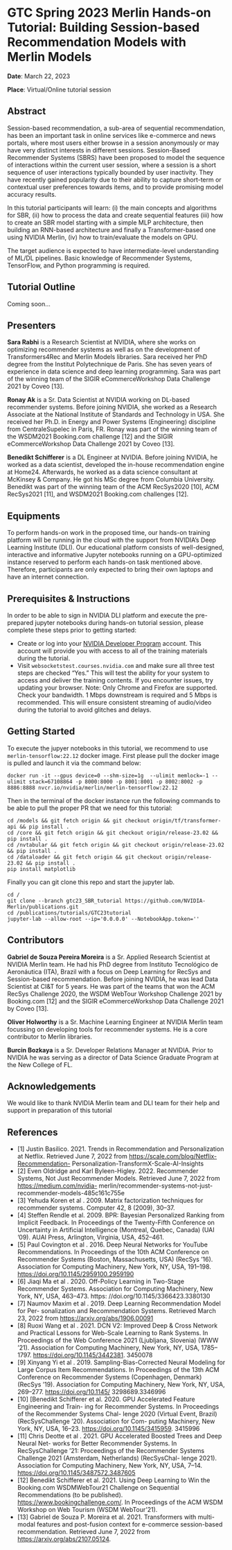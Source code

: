 # GTC Spring 2023 Merlin Hands-on Tutorial: Building Session-based Recommendation Models with Merlin Models

**Date**: March 22, 2023

**Place**: Virtual/Online tutorial session

## Abstract

Session-based recommendation, a sub-area of sequential recommendation, has been an important task in online services like e-commerce and news portals, where most users either browse in a session anonymously or may have very distinct interests in different sessions. Session-Based Recommender Systems (SBRS) have been proposed to model the sequence of interactions within the current user session, where a session is a short sequence of user interactions typically bounded by user inactivity. They have recently gained popularity due to their ability to capture short-term or contextual user preferences towards items, and to provide promising model accuracy results. 

In this tutorial participants will learn:
(i) the main concepts and algorithms for SBR,
(ii) how to process the data and create sequential features
(iii) how to create an SBR model starting with a simple MLP architecture, then building an RNN-based architecture and finally a Transformer-based one using NVIDIA Merlin,
(iv) how to train/evaluate the models on GPU.

The target audience is expected to have intermediate-level understanding of ML/DL pipelines. Basic knowledge of Recommender Systems, TensorFlow, and Python programming is required.


## Tutorial Outline

Coming soon...


## Presenters

**Sara Rabhi** is a Research Scientist at NVIDIA, where she works on optimizing recommender systems as well as on the development of Transformers4Rec and Merlin Models libraries. Sara received her PhD degree from the Institut Polytechnique de Paris. She has seven years of experience in data science and deep learning programming. Sara was part of the winning team of the SIGIR eCommerceWorkshop Data Challenge 2021 by Coveo [13].

**Ronay Ak** is a Sr. Data Scientist at NVIDIA working on DL-based recommender systems. Before joining NVIDIA, she worked as a Research Associate at the National Institute of Standards and Technology in USA. She received her Ph.D. in Energy and Power Systems (Engineering) discipline from CentraleSupelec in Paris, FR. Ronay was part of the winning team of the WSDM2021 Booking.com challenge [12] and the SIGIR eCommerceWorkshop Data Challenge 2021 by Coveo [13].

**Benedikt Schifferer** is a DL Engineer at NVIDIA. Before joining NVIDIA, he worked as a data scientist, developed the in-house recommendation engine at Home24. Afterwards, he worked as a data science consultant at McKinsey & Company. He got his MSc degree from Columbia University. Benedikt was part of the winning team of the ACM RecSys2020 [10], ACM RecSys2021 [11], and WSDM2021 Booking.com challenges [12].


## Equipments

To perform hands-on work in the proposed time, our hands-on training platform will be running in the cloud with the support from NVIDIA’s Deep Learning Institute (DLI). Our educational platform consists of well-designed, interactive and informative Jupyter notebooks running on a GPU-optimized instance reserved to perform each hands-on task mentioned above. Therefore, participants are only expected to bring their own laptops and have an internet connection.

## Prerequisites & Instructions

In order to be able to sign in NVIDIA DLI platform and execute the pre-prepared jupyter notebooks during hands-on tutorial session, please complete these steps prior to getting started:

- Create or log into your [NVIDIA Developer Program](https://developer.nvidia.com/login) account. This account will provide you with access to all of the training materials during the tutorial.
- Visit `websocketstest.courses.nvidia.com` and make sure all three test steps are checked “Yes.” This will test the ability for your system to access and deliver the training contents. If you encounter issues, try updating your browser. Note: Only Chrome and Firefox are supported.
Check your bandwidth. 1 Mbps downstream is required and 5 Mbps is recommended. This will ensure consistent streaming of audio/video during the tutorial to avoid glitches and delays.

## Getting Started

To execute the jupyer notebooks in this tutorial, we recommend to use `merlin-tensorflow:22.12` docker image. First please pull the docker image is pulled and launch it via the command below:

```
docker run -it --gpus device=0 --shm-size=1g  --ulimit memlock=-1 --ulimit stack=67108864 -p 8000:8000 -p 8001:8001 -p 8002:8002 -p 8886:8888 nvcr.io/nvidia/merlin/merlin-tensorflow:22.12
```

Then in the terminal of the docker instance run the following commands to be able to pull the proper PR that we need for this tutorial:

```
cd /models && git fetch origin && git checkout origin/tf/transformer-api && pip install .
cd /core && git fetch origin && git checkout origin/release-23.02 && pip install .
cd /nvtabular && git fetch origin && git checkout origin/release-23.02 && pip install .
cd /dataloader && git fetch origin && git checkout origin/release-23.02 && pip install .
pip install matplotlib

```

Finally you can git clone this repo and start the jupyter lab.

```
cd /
git clone --branch gtc23_SBR_tutorial https://github.com/NVIDIA-Merlin/publications.git
cd /publications/tutorials/GTC23tutorial
jupyter-lab --allow-root --ip='0.0.0.0' --NotebookApp.token=''
```

## Contributors

**Gabriel de Souza Pereira Moreira** is a Sr. Applied Research Scientist at NVIDIA Merlin team. He had his PhD degree from Instituto Tecnológico de Aeronáutica (ITA), Brazil with a focus on Deep Learning for RecSys and Session-based recommendation. Before joining NVIDIA, he was lead Data Scientist at CI&T for 5 years. He was part of the teams that won the ACM RecSys Challenge 2020, the WSDM WebTour Workshop Challenge 2021 by Booking.com [12] and the SIGIR eCommerceWorkshop Data Challenge 2021 by Coveo [13].

**Oliver Holworthy** is a Sr. Machine Learning Engineer at NVIDIA Merlin team focussing on developing tools for recommender systems. He is a core contributor to Merlin libraries. 

**Burcin Bozkaya**  is a Sr. Developer Relations Manager at NVIDIA. Prior to NVIDIA he was serving as a director of Data Science Graduate Program at the New College of FL.


## Acknowledgements

We would like to thank NVIDIA Merlin team and DLI team for their help and support in preparation of this tutorial

## References

- [1] Justin Basilico. 2021. Trends in Recommendation and Personalization at Netflix.
Retrieved June 7, 2022 from https://scale.com/blog/Netflix-Recommendation-
Personalization-TransformX-Scale-AI-Insights
- [2] Even Oldridge and Karl Byleen-Higley. 2022. Recommender Systems, Not Just
Recommender Models. Retrieved June 7, 2022 from https://medium.com/nvidia-
merlin/recommender-systems-not-just-recommender-models-485c161c755e
- [3] Yehuda Koren et al . 2009. Matrix factorization techniques for recommender
systems. Computer 42, 8 (2009), 30–37.
- [4] Steffen Rendle et al. 2009. BPR: Bayesian Personalized Ranking from Implicit
Feedback. In Proceedings of the Twenty-Fifth Conference on Uncertainty in Artificial
Intelligence (Montreal, Quebec, Canada) (UAI ’09). AUAI Press, Arlington, Virginia,
USA, 452–461.
- [5] Paul Covington et al . 2016. Deep Neural Networks for YouTube Recommendations.
In Proceedings of the 10th ACM Conference on Recommender Systems (Boston,
Massachusetts, USA) (RecSys ’16). Association for Computing Machinery, New
York, NY, USA, 191–198. https://doi.org/10.1145/2959100.2959190
- [6] Jiaqi Ma et al . 2020. Off-Policy Learning in Two-Stage Recommender Systems.
Association for Computing Machinery, New York, NY, USA, 463–473. https:
//doi.org/10.1145/3366423.3380130
- [7] Naumov Maxim et al . 2019. Deep Learning Recommendation Model for Per-
sonalization and Recommendation Systems. Retrieved March 23, 2022 from
https://arxiv.org/abs/1906.00091
- [8] Ruoxi Wang et al . 2021. DCN V2: Improved Deep & Cross Network and Practical
Lessons for Web-Scale Learning to Rank Systems. In Proceedings of the Web
Conference 2021 (Ljubljana, Slovenia) (WWW ’21). Association for Computing
Machinery, New York, NY, USA, 1785–1797. https://doi.org/10.1145/3442381.
3450078
- [9] Xinyang Yi et al . 2019. Sampling-Bias-Corrected Neural Modeling for Large
Corpus Item Recommendations. In Proceedings of the 13th ACM Conference on
Recommender Systems (Copenhagen, Denmark) (RecSys ’19). Association for
Computing Machinery, New York, NY, USA, 269–277. https://doi.org/10.1145/
3298689.3346996
 - [10] [Benedikt Schifferer et al. 2020. GPU Accelerated Feature Engineering and Train-
ing for Recommender Systems. In Proceedings of the Recommender Systems Chal-
lenge 2020 (Virtual Event, Brazil) (RecSysChallenge ’20). Association for Com-
puting Machinery, New York, NY, USA, 16–23. https://doi.org/10.1145/3415959.
3415996
- [11] Chris Deotte et al . 2021. GPU Accelerated Boosted Trees and Deep Neural Net-
works for Better Recommender Systems. In RecSysChallenge ’21: Proceedings of
the Recommender Systems Challenge 2021 (Amsterdam, Netherlands) (RecSysChal-
lenge 2021). Association for Computing Machinery, New York, NY, USA, 7–14.
https://doi.org/10.1145/3487572.3487605
- [12] Benedikt Schifferer et al. 2021. Using Deep Learning to Win the Booking.com
WSDMWebTour21 Challenge on Sequential Recommendations (to be published).
https://www.bookingchallenge.com/. In Proceedings of the ACM WSDM Workshop
on Web Tourism (WSDM WebTour’21).
- [13] Gabriel de Souza P. Moreira et al. 2021. Transformers with multi-modal features
and post-fusion context for e-commerce session-based recommendation. Retrieved
June 7, 2022 from https://arxiv.org/abs/2107.05124.
